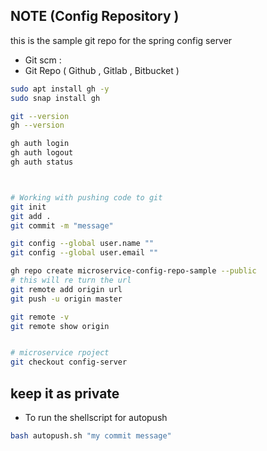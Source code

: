 ## NOTE (Config Repository )

this is the sample git repo for the spring config server 


* Git scm : 
* Git Repo ( Github , Gitlab , Bitbucket )



```bash 
sudo apt install gh -y 
sudo snap install gh 

git --version 
gh --version 

gh auth login 
gh auth logout
gh auth status 



# Working with pushing code to git 
git init 
git add . 
git commit -m "message"

git config --global user.name ""
git config --global user.email ""

gh repo create microservice-config-repo-sample --public
# this will re turn the url 
git remote add origin url 
git push -u origin master 

git remote -v
git remote show origin 


# microservice rpoject 
git checkout config-server
```

## keep it as private 

* To run the shellscript for autopush 
```bash 
bash autopush.sh "my commit message" 
```